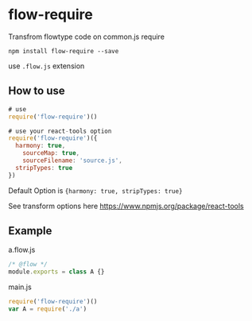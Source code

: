 # flow-require

Transfrom flowtype code on common.js require

```
npm install flow-require --save
```

use `.flow.js` extension

## How to use

```js
# use
require('flow-require')()

# use your react-tools option
require('flow-require')({
  harmony: true,
	sourceMap: true,
	sourceFilename: 'source.js',
  stripTypes: true
})
```

Default Option is `{harmony: true, stripTypes: true}`

See transform options here https://www.npmjs.org/package/react-tools

## Example

a.flow.js

```js
/* @flow */
module.exports = class A {}
```

main.js

```js
require('flow-require')()
var A = require('./a')
```


